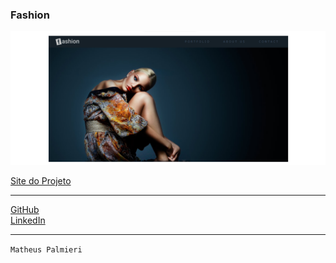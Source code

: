 ### Fashion

<img src="image/imagem.png">

<a href="https://fashion-mathueuspalmieri.netlify.app/" target="_blank">Site do Projeto</a>

---
<a href="https://github.com/MatheusPalmieri" target="_blank">GitHub</a>
<br>
<a href="https://www.linkedin.com/in/matheusandrepalmieri/" target="_blank">LinkedIn</a>

---

`Matheus Palmieri`
